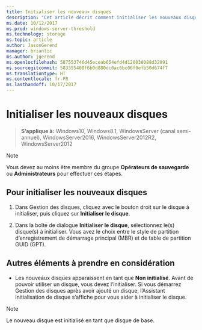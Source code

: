 ```yaml
---
title: Initialiser les nouveaux disques
description: "Cet article décrit comment initialiser les nouveaux disques"
ms.date: 10/12/2017
ms.prod: windows-server-threshold
ms.technology: storage
ms.topic: article
author: JasonGerend
manager: brianlic
ms.author: jgerend
ms.openlocfilehash: 587553746d45eceab654efd4d120038088d32991
ms.sourcegitcommit: 583355400f6b0d880dc0ac6bc06f0efb50d674f7
ms.translationtype: HT
ms.contentlocale: fr-FR
ms.lasthandoff: 10/17/2017
---
```

# <a name="initialize-new-disks"></a>Initialiser les nouveaux disques

> **S’applique à:** Windows10, Windows8.1, WindowsServer (canal semi-annuel), WindowsServer2016, WindowsServer2012R2, WindowsServer2012

> [!NOTE]
> Vous devez au moins être membre du groupe **Opérateurs de sauvegarde** ou **Administrateurs** pour effectuer ces étapes.

## <a name="to-initialize-new-disks"></a>Pour initialiser les nouveaux disques
1.  Dans Gestion des disques, cliquez avec le bouton droit sur le disque à initialiser, puis cliquez sur **Initialiser le disque**.

2.  Dans la boîte de dialogue **Initialiser le disque**, sélectionnez le(s) disque(s) à initialiser. Vous avez le choix entre le style de partition d’enregistrement de démarrage principal (MBR) et de table de partition GUID (GPT).

## <a name="additional-considerations"></a>Autres éléments à prendre en considération

-   Les nouveaux disques apparaissent en tant que **Non initialisé**. Avant de pouvoir utiliser un disque, vous devez l’initialiser. Si vous démarrez Gestion des disques après avoir ajouté un disque, l’Assistant Initialisation de disque s’affiche pour vous aider à initialiser le disque.

> [!NOTE]
> Le nouveau disque est initialisé en tant que disque de base.

